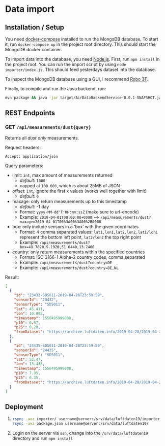 # Data import

## Installation / Setup

You need [docker-compose](https://docs.docker.com/compose/install/) installed to run the MongoDB database. To start it, run `docker-compose up` in the project root directory. This should start the MongoDB docker container.

To import data into the database, you need [Node.js](https://nodejs.org/en/). First, run `npm install` in the project root. You can run the import script by using `node importer/index.js`. This should feed yesterdays dataset into the database.

To inspect the MongoDB database using a GUI, I recommend [Robo 3T](https://robomongo.org/).

Finally, to compile and run the Java backend, run:

```sh
mvn package && java -jar target/AirDataBackendService-0.0.1-SNAPSHOT.jar
```

## REST Endpoints

### GET `/api/measurements/dust{query}`

Returns all _dust only_ measurements.

Request headers:

```
Accept: application/json
```

Query parameters:

- limit: `int`, max amount of measurements returned
  - _default_: `1000`
  - capped at `100 000`, which is about 25MB of JSON
- offset: `int`, ignore the first x values (works well together with limit)
  - _default_: `0`
- maxage: only return measurements up to this timestamp
  - _default_: -1 day
  - Format: `yyyy-MM-dd'T'HH:mm:ssZ` (make sure to url-encode)
  - Example: `2019-04-01T00:00:00+0000` --> `/api/measurements/dust?maxage=2019-04-01T00%3A00%3A00%2B0000`
- box: only include sensors in a 'box' with the given coordinates
  - Format: 4 comma separated values: `lat1,lon1,lat2,lon2`, `lat1/lon1` represent the bottom left point, `lat2/lon2` the top right point
  - Example: `/api/measurements/dust?box=48.7820,9.1920,51.0440,13.7460`
- country: only return measurements within the specified countries
  - Format: ISO 3166-1 Alpha-2 country codes, comma separated
  - Example: `/api/measurements/dust?country=DE`
  - Example: `/api/measurements/dust?country=DE,NL`

Result:

```json
[
  {
    "id": "23432-SDS011-2019-04-28T23:59:59",
    "sensorId": "23432",
    "sensorType": "SDS011",
    "lat": 45.411,
    "lon": 10.992,
    "timestamp": 1556495999000,
    "p10": 0.57,
    "p25": 0.28,
    "fromDataset": "https://archive.luftdaten.info/2019-04-28/2019-04-28_sds011_sensor_23432.csv"
  },
  {
    "id": "24435-SDS011-2019-04-28T23:59:59",
    "sensorId": "24435",
    "sensorType": "SDS011",
    "lat": 52.47,
    "lon": 13.436,
    "timestamp": 1556495999000,
    "p10": 7.05,
    "p25": 6.35,
    "fromDataset": "https://archive.luftdaten.info/2019-04-28/2019-04-28_sds011_sensor_24435.csv"
  }
]
```

## Deployment

1. ```sh
   rsync -avz importer/ username@server:/srv/data/luftdaten19/importer
   rsync -avz package.json username@server:/srv/data/luftdaten19/
   ```
2. Login on the server via `ssh`, change into the `/srv/data/luftdaten19` directory and run `npm install`
